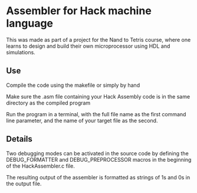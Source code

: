 # Assembler for Hack machine language

This was made as part of a project for the Nand to Tetris course, where one learns to design and build their own microprocessor using HDL and simulations.

## Use

Compile the code using the makefile or simply by hand

Make sure the .asm file containing your Hack Assembly code is in the same directory as the compiled program

Run the program in a terminal, with the full file name as the first command line parameter, and the name of your target file as the second.

## Details

Two debugging modes can be activated in the source code by defining the DEBUG_FORMATTER and DEBUG_PREPROCESSOR macros in the beginning of the HackAssembler.c file.

The resulting output of the assembler is formatted as strings of 1s and 0s in the output file.